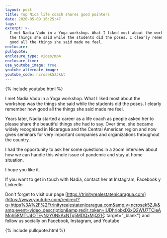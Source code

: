 ```yaml
---
layout: post
title: Top Nica life coach shares good pointers
date: 2020-05-09 16:25:47
tags:
excerpt: >-
  I met Nadia Vado in a Yoga workshop. What I liked most about the workshop was
  the things she said while the students did the poses. I clearly remember how
  good all the things she said made me feel.
enclosure:
pullquote:
enclosure_type: video/mp4
enclosure_time:
use_youtube_image: true
youtube_alternate_image:
youtube_code: ncrosek5ZJk&t
---
```


{% include youtube.html %}

I met Nadia Vado in a Yoga workshop. What I liked most about the workshop was the things she said while the students did the poses. I clearly remember how good all the things she said made me feel.

Years later, Nadia started a career as a life coach as people asked her to please share the beautiful things she had to say. Over time, she became widely recognized in Nicaragua and the Central American region and now gives seminars for very important companies and organizations throughout the country.

I had the opportunity to ask her some questions in a zoom interview about how we can handle this whole issue of pandemic and stay at home situation.

I hope you like it.

If you want to get in touch with Nadia, contact her at Instagram, Facebook y LinkedIn

Don't forget to visit our page [https://trinityrealestatenicaragua.com](https://www.youtube.com/redirect?q=https%3A%2F%2Ftrinityrealestatenicaragua.com&amp;v=ncrosek5ZJk&amp;event=video_description&amp;redir_token=IUDhrjobxIXixQ2WU7TCIeAMqh58MTU4OTEyNzY0NkAxNTg5MDQxMjQ2){: target="_blank"} and follow us socially on Facebook, Instagram, and Youtube

{% include pullquote.html %}